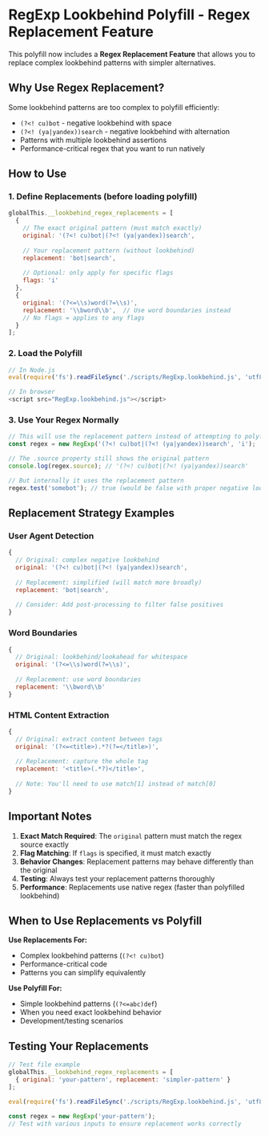 # RegExp Lookbehind Polyfill - Regex Replacement Feature

This polyfill now includes a **Regex Replacement Feature** that allows you to replace complex lookbehind patterns with simpler alternatives.

## Why Use Regex Replacement?

Some lookbehind patterns are too complex to polyfill efficiently:
- `(?<! cu)bot` - negative lookbehind with space
- `(?<! (ya|yandex))search` - negative lookbehind with alternation
- Patterns with multiple lookbehind assertions
- Performance-critical regex that you want to run natively

## How to Use

### 1. Define Replacements (before loading polyfill)

```javascript
globalThis.__lookbehind_regex_replacements = [
  {
    // The exact original pattern (must match exactly)
    original: '(?<! cu)bot|(?<! (ya|yandex))search',
    
    // Your replacement pattern (without lookbehind)
    replacement: 'bot|search',
    
    // Optional: only apply for specific flags
    flags: 'i'
  },
  {
    original: '(?<=\\s)word(?=\\s)',
    replacement: '\\bword\\b',  // Use word boundaries instead
    // No flags = applies to any flags
  }
];
```

### 2. Load the Polyfill

```javascript
// In Node.js
eval(require('fs').readFileSync('./scripts/RegExp.lookbehind.js', 'utf8'));

// In browser
<script src="RegExp.lookbehind.js"></script>
```

### 3. Use Your Regex Normally

```javascript
// This will use the replacement pattern instead of attempting to polyfill
const regex = new RegExp('(?<! cu)bot|(?<! (ya|yandex))search', 'i');

// The .source property still shows the original pattern
console.log(regex.source); // '(?<! cu)bot|(?<! (ya|yandex))search'

// But internally it uses the replacement pattern
regex.test('somebot'); // true (would be false with proper negative lookbehind)
```

## Replacement Strategy Examples

### User Agent Detection
```javascript
{
  // Original: complex negative lookbehind
  original: '(?<! cu)bot|(?<! (ya|yandex))search',
  
  // Replacement: simplified (will match more broadly)
  replacement: 'bot|search',
  
  // Consider: Add post-processing to filter false positives
}
```

### Word Boundaries
```javascript
{
  // Original: lookbehind/lookahead for whitespace
  original: '(?<=\\s)word(?=\\s)',
  
  // Replacement: use word boundaries
  replacement: '\\bword\\b'
}
```

### HTML Content Extraction
```javascript
{
  // Original: extract content between tags
  original: '(?<=<title>).*?(?=</title>)',
  
  // Replacement: capture the whole tag
  replacement: '<title>(.*?)</title>',
  
  // Note: You'll need to use match[1] instead of match[0]
}
```

## Important Notes

1. **Exact Match Required**: The `original` pattern must match the regex source exactly
2. **Flag Matching**: If `flags` is specified, it must match exactly
3. **Behavior Changes**: Replacement patterns may behave differently than the original
4. **Testing**: Always test your replacement patterns thoroughly
5. **Performance**: Replacements use native regex (faster than polyfilled lookbehind)

## When to Use Replacements vs Polyfill

**Use Replacements For:**
- Complex lookbehind patterns (`(?<! cu)bot`)
- Performance-critical code
- Patterns you can simplify equivalently

**Use Polyfill For:**
- Simple lookbehind patterns (`(?<=abc)def`)
- When you need exact lookbehind behavior
- Development/testing scenarios

## Testing Your Replacements

```javascript
// Test file example
globalThis.__lookbehind_regex_replacements = [
  { original: 'your-pattern', replacement: 'simpler-pattern' }
];

eval(require('fs').readFileSync('./scripts/RegExp.lookbehind.js', 'utf8'));

const regex = new RegExp('your-pattern');
// Test with various inputs to ensure replacement works correctly
```
